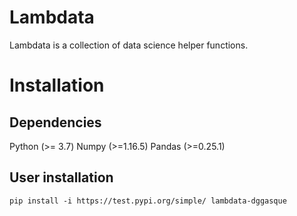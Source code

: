 # Lambdata
Lambdata is a collection of data science helper functions.

# Installation 

## Dependencies

Python (>= 3.7)
Numpy (>=1.16.5)
Pandas (>=0.25.1)

## User installation

```
pip install -i https://test.pypi.org/simple/ lambdata-dggasque
```

